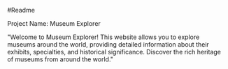 #Readme

Project Name: Museum Explorer

"Welcome to Museum Explorer! This website allows you to explore museums around the world, providing detailed information about their exhibits, specialties, and historical significance. Discover the rich heritage of museums from around the world."